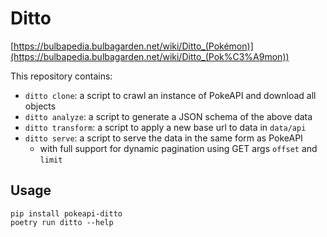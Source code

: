 # Ditto

[https://bulbapedia.bulbagarden.net/wiki/Ditto_(Pokémon)](https://bulbapedia.bulbagarden.net/wiki/Ditto_(Pok%C3%A9mon))

This repository contains:

 - `ditto clone`: a script to crawl an instance of PokeAPI and download all objects
 - `ditto analyze`: a script to generate a JSON schema of the above data
 - `ditto transform`: a script to apply a new base url to data in `data/api` 
 - `ditto serve`: a script to serve the data in the same form as PokeAPI
    - with full support for dynamic pagination using GET args `offset` and `limit`

## Usage

```
pip install pokeapi-ditto
poetry run ditto --help
```
